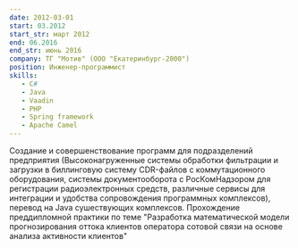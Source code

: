 ```yaml
---
date: 2012-03-01
start: 03.2012
start_str: март 2012
end: 06.2016
end_str: июнь 2016
company: ТГ "Мотив" (ООО "Екатеринбург-2000")
position: Инженер-программист
skills:
   - C#
   - Java
   - Vaadin
   - PHP
   - Spring framework
   - Apache Camel
---
```

Создание и совершенствование программ для подразделений
предприятия (Высоконагруженные системы обработки
фильтрации и загрузки в биллинговую систему CDR-файлов с
коммутационного оборудования, системы документооборота с
РосКомНадзором для регистрации радиоэлектронных средств,
различные сервисы для интеграции и удобства
сопровождения программных комплексов), перевод на Java
сушествующих комплексов. Прохождение преддипломной
практики по теме "Разработка математической модели
прогнозирования оттока клиентов оператора сотовой связи
на основе анализа активности клиентов"
